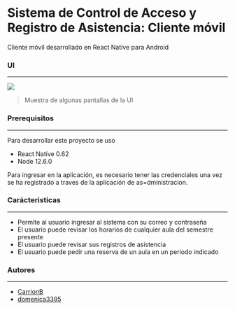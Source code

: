 # Sistema de Control de Acceso y Registro de Asistencia: Cliente móvil

Cliente móvil desarrollado en React Native para Android

### UI
---

![](https://imgshare.io/images/2020/06/05/Screenshot_56.png)
> Muestra de algunas pantallas de la UI

### Prerequisitos
---

Para desarrollar este proyecto se uso 

* React Native 0.62
* Node 12.6.0

Para ingresar en la aplicación, es necesario tener las credenciales una vez se ha registrado a traves de la aplicación de as=dministracion.

### Carácteristicas
---

+ Permite al usuario ingresar al sistema con su correo y contraseña
+ El usuario puede revisar los horarios de cualquier aula del semestre presente
+ El usuario puede revisar sus registros de asistencia
+ El usuario puede pedir una reserva de un aula en un periodo indicado

### Autores
---

+ [CarrionB](https://github.com/CarrionB)
+ [domenica3395](https://github.com/DomenicaGomez)

